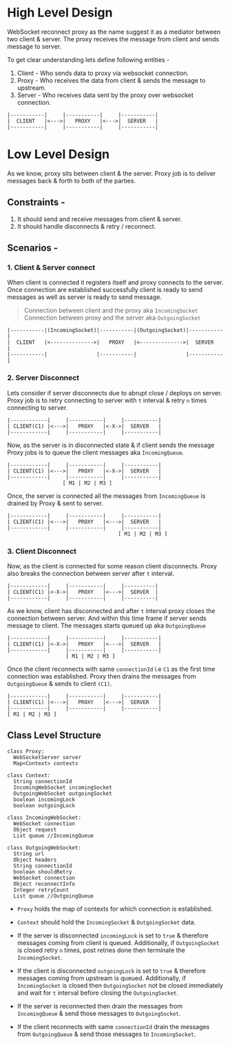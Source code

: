 # High Level Design

WebSocket reconnect proxy as the name suggest it as a mediator between two client & server. The proxy receives the message from client and sends message to server.

To get clear understanding lets define following entities - 

1. Client - Who sends data to proxy via websocket connection.
2. Proxy - Who receives the data from client & sends the message to upstream.
3. Server - Who receives data sent by the proxy over websocket connection.
```
|-----------|     |-----------|     |-----------|
|  CLIENT   |<--->|   PROXY   |<--->|  SERVER   |
|-----------|     |-----------|     |-----------|
```


# Low Level Design

As we know, proxy sits between client & the server. Proxy job is to deliver messages back & forth to both of the parties.

## Constraints - 

1. It should send and receive messages from client & server.
2. It should handle disconnects & retry / reconnect.
## Scenarios -

### 1. Client & Server connect

When client is connected it registers itself and proxy connects to the server. Once connection are established successfully client is ready to send messages as well as server is ready to send message.

>Connection between client and the proxy aka `IncomingSocket`<br>
Connection between proxy and the server aka `OutgoingSocket`

```
|-----------|(IncomingSocket)|-----------|(OutgoingSocket)|-----------|
|  CLIENT   |<-------------->|   PROXY   |<-------------->|  SERVER   |
|-----------|                |-----------|                |-----------|
```

### 2. Server Disconnect
   
Lets consider if server disconnects due to abrupt close / deploys on server. Proxy job is to retry connecting to server with `t` interval & retry `n` times connecting to server.
 
```
|------------|     |-----------|     |-----------|
| CLIENT(C1) |<--->|   PROXY   |<-X->|  SERVER   |
|------------|     |-----------|     |-----------|
```

Now, as the server is in disconnected state & if client sends the message Proxy jobs is to queue the client messages aka `IncomingQueue`.

```
|------------|     |-----------|     |-----------|
| CLIENT(C1) |<--->|   PROXY   |<-X->|  SERVER   |
|------------|     |-----------|     |-----------|
                  [ M1 | M2 | M3 ]
```


Once, the server is connected all the messages from `IncomingQueue` is drained by Proxy & sent to server.

```
|------------|     |-----------|     |-----------|
| CLIENT(C1) |<--->|   PROXY   |<--->|  SERVER   |
|------------|     |-----------|     |-----------|
                                    [ M1 | M2 | M3 ]
```

### 3. Client Disconnect

Now, as the client is connected for some reason client disconnects. Proxy also breaks the connection between server after `t` interval. 

```
|------------|     |-----------|     |----------|
| CLIENT(C1) |<-X->|   PROXY   |<--->|  SERVER  |
|------------|     |-----------|     |----------|
```

As we know, client has disconnected and after `t` interval proxy closes the connection between server. And within this time frame if server sends message to client. The messages starts queued up aka `OutgoingQueue`

```
|------------|     |-----------|     |-----------|
| CLIENT(C1) |<-X->|   PROXY   |<--->|  SERVER   |
|------------|     |-----------|     |-----------|
                   [ M1 | M2 | M3 ]
```

Once the client reconnects with same `connectionId` i.e `C1` as the first time connection was established. Proxy then drains the messages from `OutgoingQueue` & sends to client `(C1)`.

```
|------------|     |-----------|     |-----------|
| CLIENT(C1) |<--->|   PROXY   |<--->|  SERVER   |
|------------|     |-----------|     |-----------|
[ M1 | M2 | M3 ]
```

## Class Level Structure

```
class Proxy:
  WebSocketServer server
  Map<Context> contexts

class Context:
  String connectionId
  IncomingWebSocket incomingSocket
  OutgoingWebSocket outgoingSocket
  boolean incomingLock
  boolean outgoingLock

class IncomingWebSocket:
  WebSocket connection
  Object request
  List queue //IncomingQueue

class OutgoingWebSocket:
  String url
  Object headers
  String connectionId
  boolean shouldRetry
  WebSocket connection
  Object reconnectInfo
  Integer retryCount
  List queue //OutgoingQueue
```

* `Proxy` holds the map of contexts for which connection is established.
* `Context` should hold the `IncomingSocket` & `OutgoingSocket` data.
* If the server is disconnected `incomingLock` is set to `true` & therefore messages coming from client is queued. Additionally, if `OutgoingSocket` is closed retry `n` times, post retries done then terminate the `IncomingSocket`.
* If the client is disconnected `outgoingLock` is set to `true` & therefore messages coming from upstream is queued. Additionally, if `IncomingSocket` is closed then `OutgoingSocket` not be closed immediately and wait for `t` interval before closing the `OutgoingSocket`. 

* If the server is reconnected then drain the messages from `IncomingQueue` & send those messages to `OutgoingSocket`.

* If the client reconnects with same `connectionId` drain the messages from `OutgoingQueue` & send those messages to `IncomingSocket`.

